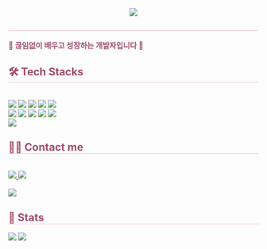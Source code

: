 <div align="center">
  <img src="https://capsule-render.vercel.app/api?type=waving&color=0:fcc2d7,100:ffe0ef&height=120&text=yeajin의%20작업실&animation=twinkling&fontColor=7d7d7d&fontSize=40" />
</div>

<div style="text-align: left;"> 
  <h2 style="border-bottom: 1px solid #f5c2c7; color: #a14d64;"> </h2>  
  <div style="font-weight: 700; font-size: 15px; text-align: left; color: #a14d64;">  🌟 끊임없이 배우고 성장하는 개발자입니다 🌟 </div> 
</div>

<div style="text-align: left;">
  <h2 style="border-bottom: 1px solid #f5c2c7; color: #a14d64;"> 🛠️ Tech Stacks </h2> <br> 
  <div style="text-align: left;"> 
    <img src="https://img.shields.io/badge/C-fcc2d7?style=flat-square&logo=C&logoColor=white">
    <img src="https://img.shields.io/badge/Express-f5b7c3?style=flat-square&logo=Express&logoColor=white">
    <img src="https://img.shields.io/badge/Git-f7a8b8?style=flat-square&logo=Git&logoColor=white">
    <img src="https://img.shields.io/badge/Github-e599b2?style=flat-square&logo=Github&logoColor=white">
    <img src="https://img.shields.io/badge/HTML5-ffa6c9?style=flat-square&logo=HTML5&logoColor=white">
    <br/>
    <img src="https://img.shields.io/badge/Javascript-ffb3c6?style=flat-square&logo=Javascript&logoColor=white">
    <img src="https://img.shields.io/badge/MySQL-ffc2d1?style=flat-square&logo=MySQL&logoColor=white">
    <img src="https://img.shields.io/badge/Linux-fbb1c3?style=flat-square&logo=Linux&logoColor=white">
    <img src="https://img.shields.io/badge/Next.js-faa1c0?style=flat-square&logo=Next.js&logoColor=white">
    <img src="https://img.shields.io/badge/Node.js-f79ac0?style=flat-square&logo=Node.js&logoColor=white">
    <br/>
    <img src="https://img.shields.io/badge/Python-fc9bbf?style=flat-square&logo=Python&logoColor=white">
  </div>
</div>

<div style="text-align: left;">
  <h2 style="border-bottom: 1px solid #f5c2c7; color: #a14d64;"> 🧑‍💻 Contact me </h2> <br> 
  <div style="text-align: left;"> 
    <a href="https://www.instagram.com/whyj_isisis/"> 
      <img src="https://img.shields.io/badge/Instagram-f78fb3?style=flat-square&logo=Instagram&logoColor=white"> 
    </a>
    <a href="#"> 
      <img src="https://img.shields.io/badge/Notion-fc9bbf?style=flat-square&logo=Notion&logoColor=white"> 
    </a>
  </div>  
  <br> 
  <div style="text-align: left;"> 
    <a href="https://hits.seeyoufarm.com"> 
      <img src="https://hits.seeyoufarm.com/api/count/incr/badge.svg?url=https%3A%2F%2Fgithub.com%2Fyeajin458%2F&count_bg=%23fbb1c3&title_bg=%23f78fb3&icon=github.svg&icon_color=%23FFFFFF&title=GitHub&edge_flat=false"/> 
    </a>
  </div> 
</div>

<div style="text-align: left;"> 
  <h2 style="border-bottom: 1px solid #f5c2c7; color: #a14d64;"> 🏅 Stats </h2> 
  <div style="text-align: left;"> 
    <img src="https://github-readme-stats.vercel.app/api?username=yeajin458&bg_color=180,ffe0ef,fcc2d7,fbb1c3&title_color=a14d64&text_color=7d7d7d&icon_color=f78fb3&show_icons=true" />
    <img src="https://github-readme-stats.vercel.app/api/top-langs/?username=yeajin458&layout=compact&bg_color=180,fcc2d7,ffe0ef,fbb1c3&title_color=a14d64&text_color=7d7d7d" />
  </div> 
</div>
